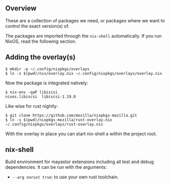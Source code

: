 ## Overview

These are a collection of packages we need, or packages where we
want to control the exact version(s) of.

The packages are imported through the `nix-shell` automatically. If you
run NixOS, read the following section.

## Adding the overlay(s)
```
$ mkdir -p ~/.config/nixpkgs/overlays
$ ln -s $(pwd)/nix/overlay.nix ~/.config/nixpkgs/overlays/overlay.nix
```

Now the package is integrated natively:

```
$ nix-env -qaP libiscsi
nixos.libiscsi  libiscsi-1.19.0
```

Like wise for rust nightly:

```
$ git clone https://github.com/mozilla/nixpkgs-mozilla.git
$ ln -s $(pwd)/nixpkgs-mozilla/rust-overlay.nix ~/.config/nixpkgs/overlays/rust-overlay.nix
```

With the overlay in place you can start nix-shell a within the project root.

## nix-shell

Build environment for mayastor extensions including all test and debug dependencies.
It can be run with the arguments:

* `--arg norust true`: to use your own rust toolchain.